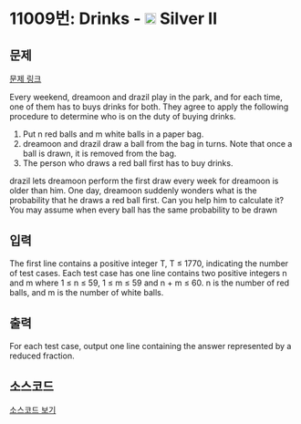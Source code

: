 # 11009번: Drinks - <img src="https://static.solved.ac/tier_small/9.svg" style="height:20px" /> Silver II

<!-- performance -->

<!-- 문제 제출 후 깃허브에 푸시를 했을 때 제출한 코드의 성능이 입력될 공간입니다.-->

<!-- end -->

## 문제

[문제 링크](https://boj.kr/11009)


<p>Every weekend, dreamoon and drazil play in the park, and for each time, one of them has to buys drinks for both. They agree to apply the following procedure to determine who is on the duty of buying drinks.</p>

<ol>
<li>Put n red balls and m white balls in a paper bag.</li>
<li>dreamoon and drazil draw a ball from the bag in turns. Note that once a ball is drawn, it is removed from the bag.</li>
<li>The person who draws a red ball first has to buy drinks.</li>
</ol>

<p>drazil lets dreamoon perform the first draw every week for dreamoon is older than him. One day, dreamoon suddenly wonders what is the probability that he draws a red ball first. Can you help him to calculate it? You may assume when every ball has the same probability to be drawn</p>



## 입력


<p>The first line contains a positive integer T, T ≤ 1770, indicating the number of test cases. Each test case has one line contains two positive integers n and m where 1 ≤ n ≤ 59, 1 ≤ m ≤ 59 and n + m ≤ 60. n is the number of red balls, and m is the number of white balls.</p>



## 출력


<p>For each test case, output one line containing the answer represented by a reduced fraction.</p>



## 소스코드

[소스코드 보기](Drinks.cpp)